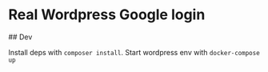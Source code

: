# Real Wordpress Google login

## Dev

Install deps with `composer install`.
Start wordpress env with `docker-compose up`